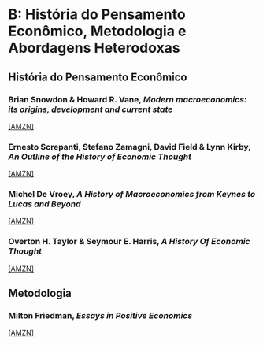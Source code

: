 # B:	História do Pensamento Econômico, Metodologia e Abordagens Heterodoxas

## História do Pensamento Econômico

### Brian Snowdon & Howard R. Vane, *Modern macroeconomics: its origins, development and current state*
[[AMZN]](https://www.amazon.com.br/Modern-Macroeconomics-Origins-Development-Current/dp/1845422082/)

### Ernesto Screpanti, Stefano Zamagni, David Field & Lynn Kirby, *An Outline of the History of Economic Thought*
[[AMZN]](https://www.amazon.com.br/Outline-History-Economic-Thought-English-ebook/dp/B001DWNSB2/)

### Michel De Vroey, *A History of Macroeconomics from Keynes to Lucas and Beyond*
[[AMZN]](https://www.amazon.com.br/History-Macroeconomics-Keynes-Lucas-Beyond/dp/1107584949/)

### Overton H. Taylor & Seymour E. Harris, *A History Of Economic Thought*
[[AMZN]](https://www.amazon.com/History-Economic-Thought-Overton-Taylor/dp/1258178451)

## Metodologia

### Milton Friedman, *Essays in Positive Economics* 

[[AMZN]](https://www.amazon.com.br/Essays-Positive-Economics-Milton-Friedman/dp/0226264033)

